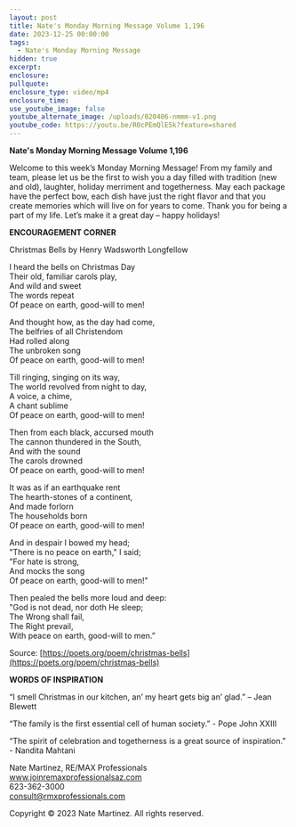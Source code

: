 ```yaml
---
layout: post
title: Nate's Monday Morning Message Volume 1,196
date: 2023-12-25 00:00:00
tags:
  - Nate's Monday Morning Message
hidden: true
excerpt:
enclosure:
pullquote:
enclosure_type: video/mp4
enclosure_time:
use_youtube_image: false
youtube_alternate_image: /uploads/020406-nmmm-v1.png
youtube_code: https://youtu.be/R0cPEmQlE5k?feature=shared
---
```

**Nate's Monday Morning Message Volume 1,196**

Welcome to this week’s Monday Morning Message! From my family and team, please let us be the first to wish you a day filled with tradition (new and old), laughter, holiday merriment and togetherness. May each package have the perfect bow, each dish have just the right flavor and that you create memories which will live on for years to come. Thank you for being a part of my life. Let’s make it a great day – happy holidays!

**ENCOURAGEMENT CORNER**&nbsp;

Christmas Bells by Henry Wadsworth Longfellow

I heard the bells on Christmas Day<br>Their old, familiar carols play, &nbsp; &nbsp;<br>And wild and sweet &nbsp; &nbsp;<br>The words repeat<br>Of peace on earth, good-will to men!

And thought how, as the day had come,<br>The belfries of all Christendom &nbsp; &nbsp;<br>Had rolled along &nbsp; &nbsp;<br>The unbroken song<br>Of peace on earth, good-will to men!

Till ringing, singing on its way,<br>The world revolved from night to day, &nbsp; &nbsp;<br>A voice, a chime, &nbsp; &nbsp;<br>A chant sublime<br>Of peace on earth, good-will to men!

Then from each black, accursed mouth<br>The cannon thundered in the South, &nbsp; &nbsp;<br>And with the sound &nbsp; &nbsp;<br>The carols drowned<br>Of peace on earth, good-will to men!

It was as if an earthquake rent<br>The hearth-stones of a continent, &nbsp; &nbsp;<br>And made forlorn &nbsp; &nbsp;<br>The households born<br>Of peace on earth, good-will to men!

And in despair I bowed my head;<br>"There is no peace on earth," I said; &nbsp; &nbsp;<br>"For hate is strong, &nbsp; &nbsp;<br>And mocks the song<br>Of peace on earth, good-will to men!"

Then pealed the bells more loud and deep:<br>"God is not dead, nor doth He sleep; &nbsp; &nbsp;<br>The Wrong shall fail, &nbsp; &nbsp;<br>The Right prevail,<br>With peace on earth, good-will to men.”

Source: [https://poets.org/poem/christmas-bells](https://poets.org/poem/christmas-bells)



**WORDS OF INSPIRATION**

“I smell Christmas in our kitchen, an’ my heart gets big an’ glad.” – Jean Blewett

“The family is the first essential cell of human society.” - Pope John XXIII

“The spirit of celebration and togetherness is a great source of inspiration.” - Nandita Mahtani

Nate Martinez, RE/MAX Professionals<br>www.joinremaxprofessionalsaz.com<br>623-362-3000<br>consult@rmxprofessionals.com

Copyright © 2023 Nate Martinez. All rights reserved.